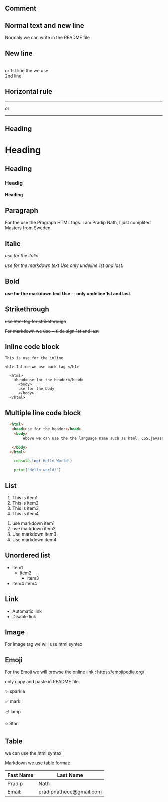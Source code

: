 ## Comment
<!-- Markdown use the HTML code for every thing-->
## Normal text and new line
Normaly we can write in the README file
## New line
<br>
or 
1st line the we use <br> 2nd line

## Horizontal rule

<hr/>
or 

---

## Heading

# Heading
## Heading
### Headig
#### Heading


## Paragraph

<p> For the use the Pragraph HTML tags. I am Pradip Nath, I just complited Masters from Sweden. </p>

## Italic

<i> use for the italic </i>

_use for the markdown text Use only undeline 1st and last._

## Bold

__use for the markdown text Use -- only undeline 1st and last.__

## Strikethrough

<del>use html teg for strikethrough</del>

~~For markdown we use ~ tilda sign 1st and last~~ 

## Inline code block

`This is use for the inline`  

`<h1> Inline we use back tag </h1>`

```
  <html>
    <head>use for the header</head>
      <body> 
      use for the body 
      </body>
  </html> 
 ```

## Multiple line code block

```html
  <html>
   <head>use for the header</head>
    <body> 
        Above we can use the the language name such as html, CSS,javascript, Linux, Matlab, Python 

   </body>
  </html>
``` 


```javascript
    console.log('Hello World')
```

```python
    print("Hello world!")
```

## List
<ol>
    <li>This is item1 </li>
    <li>This is item2 </li>
    <li>This is item3 </li>
    <li>This is item4 </li>
</ol>

1. use markdown item1
2. use markdown item2
3. Use markdown item3
4. Use markdown item4

## Unordered list

- item1
    - item2
        - item3
- item4
 item4


## Link

- Automatic link
- Disable link

##  Image

For image tag we will use html syntex 


## Emoji

For the Emoji we will browse the online link : 
https://emojipedia.org/

only copy and paste in README file

✨ sparkle

✅ mark

🪔  lamp

⭐  Star

## Table 
we can use the html syntax

Markdown we use table format:

| Fast Name | Last Name |
| ---- | ---- |
| Pradip | Nath |
| Email: | pradipnathece@gmail.com |

